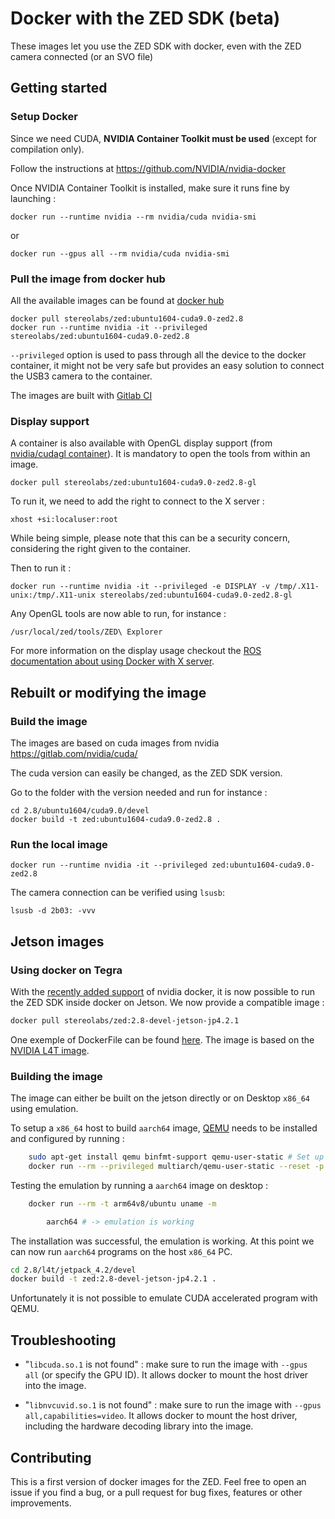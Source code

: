 # Docker with the ZED SDK (beta)

These images let you use the ZED SDK with docker, even with the ZED camera connected (or an SVO file)

## Getting started

### Setup Docker

Since we need CUDA, **NVIDIA Container Toolkit must be used** (except for compilation only).

Follow the instructions at https://github.com/NVIDIA/nvidia-docker

Once NVIDIA Container Toolkit is installed, make sure it runs fine by launching :

    docker run --runtime nvidia --rm nvidia/cuda nvidia-smi

or 

    docker run --gpus all --rm nvidia/cuda nvidia-smi

### Pull the image from docker hub

All the available images can be found at [docker hub](https://hub.docker.com/r/stereolabs/zed/)

    docker pull stereolabs/zed:ubuntu1604-cuda9.0-zed2.8
    docker run --runtime nvidia -it --privileged stereolabs/zed:ubuntu1604-cuda9.0-zed2.8

`--privileged` option is used to pass through all the device to the docker container, it might not be very safe but provides an easy solution to connect the USB3 camera to the container.

The images are built with [Gitlab CI](https://gitlab.com/bot-stereolabs/docker-zed/pipelines)

### Display support

A container is also available with OpenGL display support (from [nvidia/cudagl container](https://gitlab.com/nvidia/cudagl)). It is mandatory to open the tools from within an image.

    docker pull stereolabs/zed:ubuntu1604-cuda9.0-zed2.8-gl

To run it, we need to add the right to connect to the X server :

    xhost +si:localuser:root

While being simple, please note that this can be a security concern, considering the right given to the container.

Then to run it :

    docker run --runtime nvidia -it --privileged -e DISPLAY -v /tmp/.X11-unix:/tmp/.X11-unix stereolabs/zed:ubuntu1604-cuda9.0-zed2.8-gl

Any OpenGL tools are now able to run, for instance :

    /usr/local/zed/tools/ZED\ Explorer

For more information on the display usage checkout the [ROS documentation about using Docker with X server](http://wiki.ros.org/docker/Tutorials/GUI).

## Rebuilt or modifying the image

### Build the image

The images are based on cuda images from nvidia https://gitlab.com/nvidia/cuda/

The cuda version can easily be changed, as the ZED SDK version.

Go to the folder with the version needed and run for instance :

    cd 2.8/ubuntu1604/cuda9.0/devel
    docker build -t zed:ubuntu1604-cuda9.0-zed2.8 .

### Run the local image

    docker run --runtime nvidia -it --privileged zed:ubuntu1604-cuda9.0-zed2.8

The camera connection can be verified using `lsusb`:

    lsusb -d 2b03: -vvv

## Jetson images

### Using docker on Tegra

With the [recently added support](https://github.com/NVIDIA/nvidia-docker/wiki/NVIDIA-Container-Runtime-on-Jetson) of nvidia docker, it is now possible to run the ZED SDK inside docker on Jetson. We now provide a compatible image :

```bash
docker pull stereolabs/zed:2.8-devel-jetson-jp4.2.1
```

One exemple of DockerFile can be found [here](2.8/l4t/jetpack_4.2/devel/Dockerfile). The image is based on the [NVIDIA L4T image](https://ngc.nvidia.com/catalog/containers/nvidia:l4t-base).

### Building the image

The image can either be built on the jetson directly or on Desktop `x86_64` using emulation.

To setup a `x86_64` host to build `aarch64` image, [QEMU](https://www.qemu.org/) needs to be installed and configured by running :


```bash
    sudo apt-get install qemu binfmt-support qemu-user-static # Set up the qemu packages
    docker run --rm --privileged multiarch/qemu-user-static --reset -p yes # This step will execute the registering scripts
``` 

Testing the emulation by running a `aarch64` image on desktop :

```bash
    docker run --rm -t arm64v8/ubuntu uname -m

        aarch64 # -> emulation is working
```

The installation was successful, the emulation is working. At this point we can now run `aarch64` programs on the host `x86_64` PC.

```bash
cd 2.8/l4t/jetpack_4.2/devel
docker build -t zed:2.8-devel-jetson-jp4.2.1 .
```

Unfortunately it is not possible to emulate CUDA accelerated program with QEMU.


## Troubleshooting

- "`libcuda.so.1` is not found" : make sure to run the image with `--gpus all` (or specify the GPU ID). It allows docker to mount the host driver into the image.

- "`libnvcuvid.so.1` is not found" : make sure to run the image with `--gpus all,capabilities=video`. It allows docker to mount the host driver, including the hardware decoding library into the image.


## Contributing

This is a first version of docker images for the ZED.
Feel free to open an issue if you find a bug, or a pull request for bug fixes, features or other improvements.

